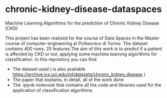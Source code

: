 # chronic-kidney-disease-dataspaces
Machine Learning Algorithms for the prediction of Chronic Kidney Disease (CKD)

This project has been realized for the course of Data Spaces in the Master course of computer engineering at Politecnico di Torino.
The dataset contains 400 rows, 25 features.The aim of this work is to predict if a patient is affected by CKD or not, applying some machine learning algorithms for classification.
In this repository you can find 
* The dataset used ( is also available https://archive.ics.uci.edu/ml/datasets/chronic_kidney_disease )
* The paper that explains, in detail, all of the work done
* The .ipynb notevook that contains all the code and libraries used  for the application of classification algorithms
